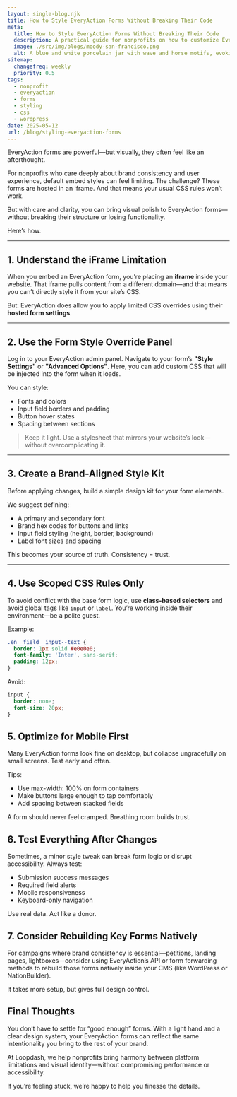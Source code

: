 ```yaml
---
layout: single-blog.njk
title: How to Style EveryAction Forms Without Breaking Their Code  
meta:
  title: How to Style EveryAction Forms Without Breaking Their Code  
  description: A practical guide for nonprofits on how to customize EveryAction forms using clean CSS overrides—while keeping accessibility, functionality, and brand consistency intact.  
  image: ./src/img/blogs/moody-san-francisco.png  
  alt: A blue and white porcelain jar with wave and horse motifs, evoking traditional Chinese patterns on a modern gray background  
sitemap:
  changefreq: weekly  
  priority: 0.5  
tags:
  - nonprofit  
  - everyaction  
  - forms  
  - styling  
  - css  
  - wordpress  
date: 2025-05-12  
url: /blog/styling-everyaction-forms
---
```


EveryAction forms are powerful—but visually, they often feel like an afterthought.

For nonprofits who care deeply about brand consistency and user experience, default embed styles can feel limiting. The challenge? These forms are hosted in an iframe. And that means your usual CSS rules won’t work.

But with care and clarity, you can bring visual polish to EveryAction forms—without breaking their structure or losing functionality.

Here’s how.

---

## 1. Understand the iFrame Limitation

When you embed an EveryAction form, you’re placing an **iframe** inside your website. That iframe pulls content from a different domain—and that means you can’t directly style it from your site’s CSS.

But: EveryAction does allow you to apply limited CSS overrides using their **hosted form settings**.

---

## 2. Use the Form Style Override Panel

Log in to your EveryAction admin panel. Navigate to your form’s **"Style Settings"** or **"Advanced Options"**. Here, you can add custom CSS that will be injected into the form when it loads.

You can style:
- Fonts and colors
- Input field borders and padding
- Button hover states
- Spacing between sections

> Keep it light. Use a stylesheet that mirrors your website’s look—without overcomplicating it.

---

## 3. Create a Brand-Aligned Style Kit

Before applying changes, build a simple design kit for your form elements.

We suggest defining:
- A primary and secondary font
- Brand hex codes for buttons and links
- Input field styling (height, border, background)
- Label font sizes and spacing

This becomes your source of truth. Consistency = trust.

---

## 4. Use Scoped CSS Rules Only

To avoid conflict with the base form logic, use **class-based selectors** and avoid global tags like `input` or `label`. You’re working inside their environment—be a polite guest.

Example:
```css
.en__field__input--text {
  border: 1px solid #e0e0e0;
  font-family: 'Inter', sans-serif;
  padding: 12px;
}
```

Avoid:
```css
input {
  border: none;
  font-size: 20px;
}
```

## 5. Optimize for Mobile First
Many EveryAction forms look fine on desktop, but collapse ungracefully on small screens. Test early and often.

Tips:

- Use max-width: 100% on form containers
- Make buttons large enough to tap comfortably
- Add spacing between stacked fields

A form should never feel cramped. Breathing room builds trust.

## 6. Test Everything After Changes
Sometimes, a minor style tweak can break form logic or disrupt accessibility. Always test:

- Submission success messages
- Required field alerts
- Mobile responsiveness
- Keyboard-only navigation

Use real data. Act like a donor.

## 7. Consider Rebuilding Key Forms Natively
For campaigns where brand consistency is essential—petitions, landing pages, lightboxes—consider using EveryAction’s API or form forwarding methods to rebuild those forms natively inside your CMS (like WordPress or NationBuilder).

It takes more setup, but gives full design control.

## Final Thoughts
You don’t have to settle for “good enough” forms. With a light hand and a clear design system, your EveryAction forms can reflect the same intentionality you bring to the rest of your brand.

At Loopdash, we help nonprofits bring harmony between platform limitations and visual identity—without compromising performance or accessibility.

If you’re feeling stuck, we’re happy to help you finesse the details.